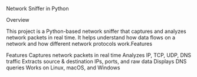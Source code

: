 Network Sniffer in Python

Overview

This project is a Python-based network sniffer that captures and analyzes network packets in real time. It helps understand how data flows on a network and how different network protocols work.Features

Features
Captures network packets in real time
Analyzes IP, TCP, UDP, DNS traffic
Extracts source & destination IPs, ports, and raw data
Displays DNS queries
Works on Linux, macOS, and Windows
